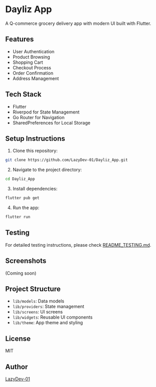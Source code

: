 # Dayliz App

A Q-commerce grocery delivery app with modern UI built with Flutter.

## Features

- User Authentication
- Product Browsing
- Shopping Cart
- Checkout Process
- Order Confirmation
- Address Management

## Tech Stack

- Flutter
- Riverpod for State Management
- Go Router for Navigation
- SharedPreferences for Local Storage

## Setup Instructions

1. Clone this repository:
```bash
git clone https://github.com/LazyDev-01/Dayliz_App.git
```

2. Navigate to the project directory:
```bash
cd Dayliz_App
```

3. Install dependencies:
```bash
flutter pub get
```

4. Run the app:
```bash
flutter run
```

## Testing

For detailed testing instructions, please check [README_TESTING.md](README_TESTING.md).

## Screenshots

(Coming soon)

## Project Structure

- `lib/models`: Data models
- `lib/providers`: State management
- `lib/screens`: UI screens
- `lib/widgets`: Reusable UI components
- `lib/theme`: App theme and styling

## License

MIT

## Author

[LazyDev-01](https://github.com/LazyDev-01)
